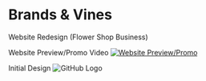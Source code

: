 # Brands & Vines
 Website Redesign (Flower Shop Business)

Website Preview/Promo Video
 [![Website Preview/Promo](https://img.youtube.com/vi/B_v_iyErhhk/0.jpg)](https://www.youtube.com/watch?v=B_v_iyErhhk)

Initial Design
![GitHub Logo](https://github.com/lance24528/Brands---Vines/blob/master/Initial-Design.jpeg)
